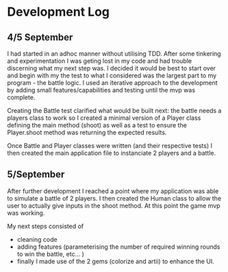 # Development Log

## 4/5 September

I had started in an adhoc manner without utilising  TDD.  After some tinkering and experimentation I was geting lost in my code and had trouble discerning what my next step was.  I decided it would be best to start over and begin with my the test to what I considered was the largest part to my program - the battle logic.  I used an iterative approach to the development by adding small features/capabilities and testing until the mvp was complete. 

Creating the Battle test clarified what would be built next: the battle needs a players class to work so I created a minimal version of a Player class defining the main method (shoot) as well as a test to ensure the Player.shoot method was returning the expected results.

Once Battle and Player classes were written (and their respective tests) I then created the main application file to instanciate 2 players and a battle.


## 5/September
After further development I reached a point where my application was able to simulate a battle of 2 players. I then created the Human class to allow the user to actually give inputs in the shoot method.
At this point the game mvp was working.

My next steps consisted of 
* cleaning code 
* adding features (parameterising the number of required winning rounds to win the battle, etc... )
* finally I made use of the 2 gems (colorize and artii) to enhance the UI.




